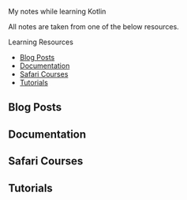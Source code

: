 My notes while learning Kotlin

All notes are taken from one of the below resources.

Learning Resources
* [Blog Posts](#blog-posts)
* [Documentation](#documentation)
* [Safari Courses](#safari-courses)
* [Tutorials](#tutorials)


## Blog Posts 

## Documentation

## Safari Courses

## Tutorials


